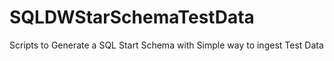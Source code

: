# SQLDWStarSchemaTestData
Scripts to Generate a SQL Start Schema with Simple way to ingest Test Data
